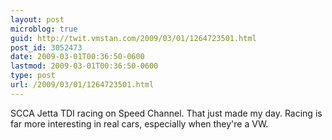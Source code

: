 ```yaml
---
layout: post
microblog: true
guid: http://twit.vmstan.com/2009/03/01/1264723501.html
post_id: 3052473
date: 2009-03-01T00:36:50-0600
lastmod: 2009-03-01T00:36:50-0600
type: post
url: /2009/03/01/1264723501.html
---
```

SCCA Jetta TDI racing on Speed Channel. That just made my day. Racing is far more interesting in real cars, especially when they're a VW.
